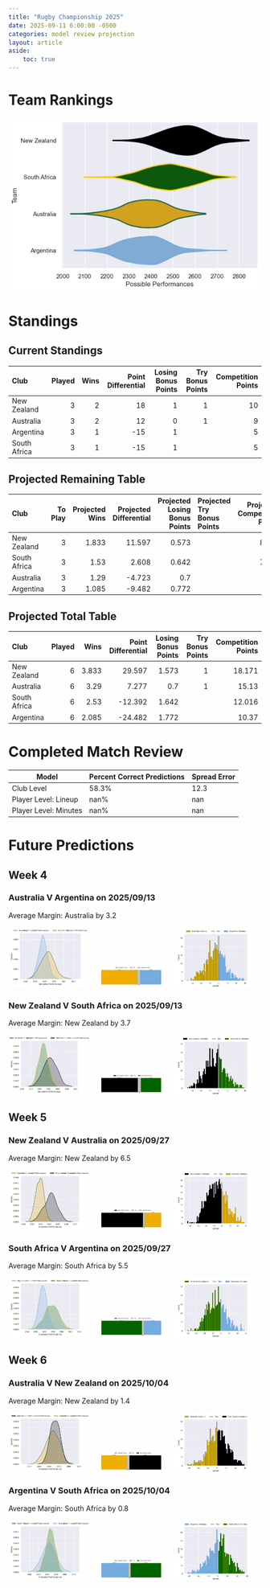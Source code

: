 ```yaml
---  
title: "Rugby Championship 2025"  
date: 2025-09-11 6:00:00 -0500  
categories: model review projection  
layout: article  
aside:  
    toc: true  
---
```

# Team Rankings


![Club Rankings](plots/rankings_Rugby_Championship_2025.png)
# Standings

## Current Standings


| Club         |   Played |   Wins |   Point Differential |   Losing Bonus Points |   Try Bonus Points |   Competition Points |
|:-------------|---------:|-------:|---------------------:|----------------------:|-------------------:|---------------------:|
| New Zealand  |        3 |      2 |                   18 |                     1 |                  1 |                   10 |
| Australia    |        3 |      2 |                   12 |                     0 |                  1 |                    9 |
| Argentina    |        3 |      1 |                  -15 |                     1 |                    |                    5 |
| South Africa |        3 |      1 |                  -15 |                     1 |                    |                    5 |



## Projected Remaining Table


| Club         |   To Play |   Projected Wins |   Projected Differential |   Projected Losing Bonus Points | Projected Try Bonus Points   |   Projected Competition Points |
|:-------------|----------:|-----------------:|-------------------------:|--------------------------------:|:-----------------------------|-------------------------------:|
| New Zealand  |         3 |            1.833 |                   11.597 |                           0.573 |                              |                          8.171 |
| South Africa |         3 |            1.53  |                    2.608 |                           0.642 |                              |                          7.016 |
| Australia    |         3 |            1.29  |                   -4.723 |                           0.7   |                              |                          6.13  |
| Argentina    |         3 |            1.085 |                   -9.482 |                           0.772 |                              |                          5.37  |



## Projected Total Table


| Club         |   Played |   Wins |   Point Differential |   Losing Bonus Points |   Try Bonus Points |   Competition Points |
|:-------------|---------:|-------:|---------------------:|----------------------:|-------------------:|---------------------:|
| New Zealand  |        6 |  3.833 |               29.597 |                 1.573 |                  1 |               18.171 |
| Australia    |        6 |  3.29  |                7.277 |                 0.7   |                  1 |               15.13  |
| South Africa |        6 |  2.53  |              -12.392 |                 1.642 |                    |               12.016 |
| Argentina    |        6 |  2.085 |              -24.482 |                 1.772 |                    |               10.37  |



# Completed Match Review


| Model | Percent Correct Predictions | Spread Error |
| ------ | ------ | ------ |
| Club Level | 58.3% | 12.3 |
| Player Level: Lineup | nan% | nan |
| Player Level: Minutes | nan% | nan |


# Future Predictions

## Week 4

### Australia V Argentina on 2025/09/13


Average Margin: Australia by 3.2

<p float="left">
<img src="plots\2025-09-13-Australia_V_Argentina_performances.png" width="32%" />
<img src="plots\2025-09-13-Australia_V_Argentina_resultbar.png" width="32%" />
<img src="plots\2025-09-13-Australia_V_Argentina_spreads.png" width="32%" />
</p>

### New Zealand V South Africa on 2025/09/13


Average Margin: New Zealand by 3.7

<p float="left">
<img src="plots\2025-09-13-NewZealand_V_SouthAfrica_performances.png" width="32%" />
<img src="plots\2025-09-13-NewZealand_V_SouthAfrica_resultbar.png" width="32%" />
<img src="plots\2025-09-13-NewZealand_V_SouthAfrica_spreads.png" width="32%" />
</p>

## Week 5

### New Zealand V Australia on 2025/09/27


Average Margin: New Zealand by 6.5

<p float="left">
<img src="plots\2025-09-27-NewZealand_V_Australia_performances.png" width="32%" />
<img src="plots\2025-09-27-NewZealand_V_Australia_resultbar.png" width="32%" />
<img src="plots\2025-09-27-NewZealand_V_Australia_spreads.png" width="32%" />
</p>

### South Africa V Argentina on 2025/09/27


Average Margin: South Africa by 5.5

<p float="left">
<img src="plots\2025-09-27-SouthAfrica_V_Argentina_performances.png" width="32%" />
<img src="plots\2025-09-27-SouthAfrica_V_Argentina_resultbar.png" width="32%" />
<img src="plots\2025-09-27-SouthAfrica_V_Argentina_spreads.png" width="32%" />
</p>

## Week 6

### Australia V New Zealand on 2025/10/04


Average Margin: New Zealand by 1.4

<p float="left">
<img src="plots\2025-10-04-Australia_V_NewZealand_performances.png" width="32%" />
<img src="plots\2025-10-04-Australia_V_NewZealand_resultbar.png" width="32%" />
<img src="plots\2025-10-04-Australia_V_NewZealand_spreads.png" width="32%" />
</p>

### Argentina V South Africa on 2025/10/04


Average Margin: South Africa by 0.8

<p float="left">
<img src="plots\2025-10-04-Argentina_V_SouthAfrica_performances.png" width="32%" />
<img src="plots\2025-10-04-Argentina_V_SouthAfrica_resultbar.png" width="32%" />
<img src="plots\2025-10-04-Argentina_V_SouthAfrica_spreads.png" width="32%" />
</p>
